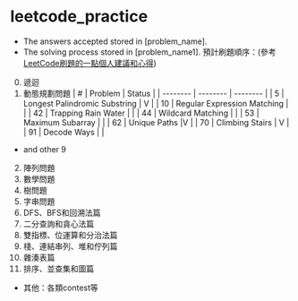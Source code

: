 # leetcode_practice
* The answers accepted stored in [problem_name].
* The solving process stored in [problem_name1].
預計刷題順序：(參考[LeetCode刷題的一點個人建議和心得](https://iter01.com/537719.html))
0. 遞迴
1. 動態規劃問題
      | #  | Problem  | Status |
      | --------  | -------- | -------- |
      | 5	| Longest Palindromic Substring          | V     |
      | 10	| Regular Expression Matching              |      |
      | 42	| Trapping Rain Water              |      |
      | 44	| Wildcard Matching              |      |
      | 53	| Maximum Subarray              |      |
      | 62	| Unique Paths              |V      |
      | 70	| Climbing Stairs              | V     |
      | 91	| Decode Ways              |      |
  *  and other 9
2. 陣列問題
3. 數學問題
4. 樹問題
5. 字串問題
6. DFS、BFS和回溯法篇
7. 二分查詢和貪心法篇
8. 雙指標、位運算和分治法篇
9. 棧、連結串列、堆和佇列篇
10. 雜湊表篇
11. 排序、並查集和圖篇

* 其他：各類contest等
